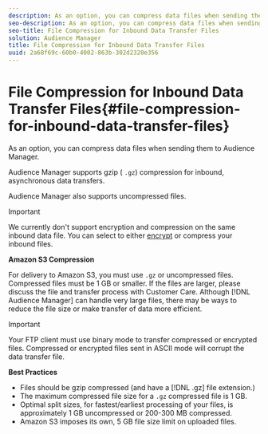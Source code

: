 ```yaml
---
description: As an option, you can compress data files when sending them to Audience Manager.
seo-description: As an option, you can compress data files when sending them to Audience Manager.
seo-title: File Compression for Inbound Data Transfer Files
solution: Audience Manager
title: File Compression for Inbound Data Transfer Files
uuid: 2a68f69c-60b0-4002-863b-302d2320e356
---
```


# File Compression for Inbound Data Transfer Files{#file-compression-for-inbound-data-transfer-files}

As an option, you can compress data files when sending them to Audience Manager.

<!-- 

inbound-file-compression.xml

 -->

Audience Manager supports gzip ( `.gz`) compression for inbound, asynchronous data transfers.

Audience Manager also supports uncompressed files.

>[!IMPORTANT]
>
>We currently don't support encryption and compression on the same inbound data file. You can select to either [encrypt](../../../c-integration/sending-audience-data/batch-data-transfer-explained/inbound-file-encryption.md#concept_94660DC77BAB4D558B793D59988B0A21) or compress your inbound files.

**Amazon S3 Compression**

For delivery to Amazon S3, you must use `.gz` or uncompressed files. Compressed files must be 1 GB or smaller. If the files are larger, please discuss the file and transfer process with Customer Care. Although [!DNL Audience Manager] can handle very large files, there may be ways to reduce the file size or make transfer of data more efficient.

>[!IMPORTANT]
>
>Your FTP client must use binary mode to transfer compressed or encrypted files. Compressed or encrypted files sent in ASCII mode will corrupt the data transfer file.

**Best Practices**

* Files should be gzip compressed (and have a [!DNL .gz] file extension.) 
* The maximum compressed file size for a `.gz` compressed file is 1 GB. 
* Optimal split sizes, for fastest/earliest processing of your files, is approximately 1 GB uncompressed or 200-300 MB compressed. 
* Amazon S3 imposes its own, 5 GB file size limit on uploaded files.

